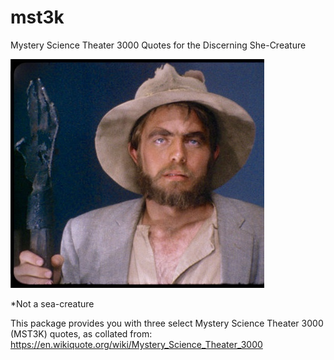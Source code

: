 # mst3k
Mystery Science Theater 3000 Quotes for the Discerning She-Creature

![alternativetext](images/Torgo.jpg "Sometimes you need some Torgo in your life")

*Not a sea-creature

This package provides you with three select Mystery Science Theater 3000 (MST3K) quotes, as collated from: https://en.wikiquote.org/wiki/Mystery_Science_Theater_3000
